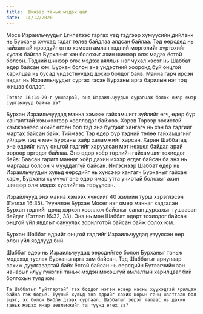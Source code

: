 ```yaml
---
title:  Шинээр таньж мэдэх цаг
date:  14/12/2020
---
```


Мосе Израильчуудыг Египетээс гаргах үед тэдгээр хүмүүсийн дийлэнх нь Бурханы хүүхэд гэдэг төлөв байдлаа алдсан байлаа. Тэд өөрсдөд нь гайхалтай ирээдүйг өгнө хэмээн амлан тэдний мөргөлийг хүртэхийг хүсэж байгаа Бурханыг хэн болохыг ахин шинээр олж мэдэх ёстой болсон. Тэдний шинээр олж мэдэж аяллын нэг чухал хэсэг нь Шаббат өдөр байсан юм. Бурхан болон энэ үндэстний хооронд буй онцгой харилцаа нь бусад үндэстнүүдэд дохио болдог байв. Манна гарч ирсэн явдал нь Израильчуудыг сургах гэсэн Бурханы арга барилын нэг тод жишээ болдог.

`Гэтлэл 16:14–29-г уншаарай, энд Израильчуудын суралцаж болох ямар ямар сургамжууд байна вэ?`

Бурхан Израильчуудад манна хэмээх гайхамшигт зүйлийг өгч, өдөр бүр хангалттай хэмжээгээр хооллодог байжээ. Хэрэв Тэрээр зохистой хэмжээнээс ихийг өгсөн бол тэд энэ бүгдийг хангагч нь хэн бэ гэдгийг мартах байсан байх. Тиймээс Тэр өдөр бүр тэдний төлөө гайхамшгийг үйлдэж тэд ч мөн Бурханы хайр халамжийг харсан. Харин Шаббатад энэ өдрийг илүү онцгой гэдгийг харуулсан мэт нөхцөл байдал арай өөрөөр эргэдэг байлаа. Энэ өдөр хоёр төрлийн гайхамшиг тохиодог байв: Баасан гаригт маннаг хоёр дахин ихээр өгдөг байсан ба энэ нь маргааш болсон ч мууддаггүй байсан. Ингэснээр Шаббат өдөр нь Израильчуудын хувьд өөрсдийг нь хүнсээр хангагч Бурханыг гайхан харж, Бурханы хүмүүст энэ өдөр ямар утга учиртай болохыг ахин шинээр олж мэдэх хүслийг нь төрүүлсэн.

Израйлчууд энэ манна хэмээх хүнсийг 40 жилийн турш хэрэглэсэн (Гэтлэл 16:35). Түүнчлэн Бурхан Мосег нэг омер маннаг хадгалан Бурхан тэднийг цөлд хэрхэн хооллож байсныг санан дурсахыг тушаасан байдаг (Гэтлэл 16:32, 33). Энэ нь мөн Шаббат өдөрт тохиодог байсан онцгой үйл явдлыг сануулах зорилготой байсан байж болох юм.

Бурхан Шаббат өдрийг онцгой гэдгийг Израильчуудад үзүүлсэн өөр олон үйл явдлууд бий.

Шаббат өдөр нь Израильчуудад өөрсдийгөө болон Бурханыг таньж мэдэхэд туслах Бурханы арга зам байсан. Тэд Шаббатыг ариунаар сахиж дуулгавартай байх ёстой байсан нь өөрсдийн Бүтээгчийн зан чанарыг илүү гүнзгий таньж мэдэн мөхөшгүй амлалтын харилцааг бий болгохын тулд юм.

`Та Шаббатыг “уйтгартай” гэж боддог нэгэн өсвөр насны хүүхэдтэй ярилцаж байна гэж бодъё. Түүний хувьд энэ өдрийг сахих цорын ганц шалтгаан бол эцэг, эх болон Библи дээрх сургаал. Шаббатыг эерэг талаас нь дахин таньж мэдэх ямар зөвлөмжийг та түүнд өгөх вэ?`